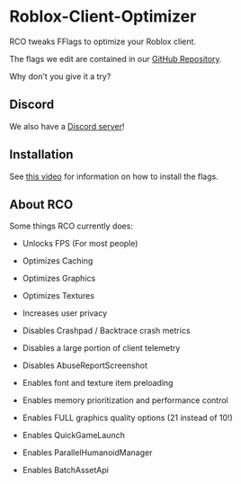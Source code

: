 # Roblox-Client-Optimizer

RCO tweaks FFlags to optimize your Roblox client.

The flags we edit are contained in our [GitHub Repository](https://github.com/L8X/Roblox-Client-Optimizer/blob/main/ClientAppSettings.json).

Why don't you give it a try?
## Discord
We also have a [Discord server](https://discord.gg/robloxclientoptimizer)!
## Installation
See [this video](https://youtu.be/jc_mReB_SMc) for information on how to install the flags.




## About RCO

Some things RCO currently does:

- Unlocks FPS (For most people)

- Optimizes Caching

- Optimizes Graphics

- Optimizes Textures

- Increases user privacy

- Disables Crashpad / Backtrace crash metrics

- Disables a large portion of client telemetry

- Disables AbuseReportScreenshot

- Enables font and texture item preloading

- Enables memory prioritization and performance control

- Enables FULL graphics quality options (21 instead of 10!)

- Enables QuickGameLaunch

- Enables ParallelHumanoidManager

- Enables BatchAssetApi
